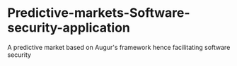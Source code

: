 # Predictive-markets-Software-security-application
A predictive market based on Augur's framework hence facilitating software security
